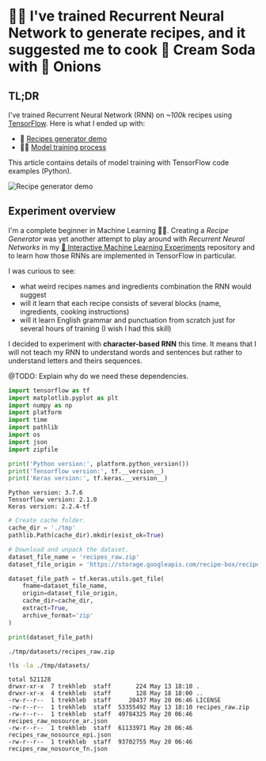 # 🏋🏻‍ I've trained Recurrent Neural Network to generate recipes, and it suggested me to cook 🥤 Cream Soda with 🧅 Onions

## TL;DR

I've trained Recurrent Neural Network (RNN) on _~100k_ recipes using [TensorFlow](https://www.tensorflow.org/). Here is what I ended up with:

- 🎨 [Recipes generator demo](https://trekhleb.github.io/machine-learning-experiments/#/experiments/RecipeGenerationRNN)
- 🏋🏻‍ [Model training process](https://github.com/trekhleb/machine-learning-experiments/blob/master/experiments/recipe_generation_rnn/recipe_generation_rnn.ipynb)

This article contains details of model training with TensorFlow code examples (Python).

![Recipe generator demo](https://raw.githubusercontent.com/trekhleb/machine-learning-experiments/master/assets/images/recipes_generation/demp.gif)

## Experiment overview

I'm a complete beginner in Machine Learning 👶🏻. Creating a _Recipe Generator_ was yet another attempt to play around with _Recurrent Neural Networks_ in my [🤖 Interactive Machine Learning Experiments](https://github.com/trekhleb/machine-learning-experiments) repository and to learn how those RNNs are implemented in TensorFlow in particular.

I was curious to see:

- what weird recipes names and ingredients combination the RNN would suggest
- will it learn that each recipe consists of several blocks (name, ingredients, cooking instructions)
- will it learn English grammar and punctuation from scratch just for several hours of training (I wish I had this skill)

I decided to experiment with **character-based RNN** this time. It means that I will not teach my RNN to understand words and sentences but rather to understand letters and theirs sequences.




@TODO: Explain why do we need these dependencies.

```python
import tensorflow as tf
import matplotlib.pyplot as plt
import numpy as np
import platform
import time
import pathlib
import os
import json
import zipfile
```

```python
print('Python version:', platform.python_version())
print('Tensorflow version:', tf.__version__)
print('Keras version:', tf.keras.__version__)
```

```
Python version: 3.7.6
Tensorflow version: 2.1.0
Keras version: 2.2.4-tf
```

```python
# Create cache folder.
cache_dir = './tmp'
pathlib.Path(cache_dir).mkdir(exist_ok=True)
```

```python
# Download and unpack the dataset.
dataset_file_name = 'recipes_raw.zip'
dataset_file_origin = 'https://storage.googleapis.com/recipe-box/recipes_raw.zip'

dataset_file_path = tf.keras.utils.get_file(
    fname=dataset_file_name,
    origin=dataset_file_origin,
    cache_dir=cache_dir,
    extract=True,
    archive_format='zip'
)

print(dataset_file_path)
```

```
./tmp/datasets/recipes_raw.zip
```

```bash
!ls -la ./tmp/datasets/
```

```
total 521128
drwxr-xr-x  7 trekhleb  staff       224 May 13 18:10 .
drwxr-xr-x  4 trekhleb  staff       128 May 18 18:00 ..
-rw-r--r--  1 trekhleb  staff     20437 May 20 06:46 LICENSE
-rw-r--r--  1 trekhleb  staff  53355492 May 13 18:10 recipes_raw.zip
-rw-r--r--  1 trekhleb  staff  49784325 May 20 06:46 recipes_raw_nosource_ar.json
-rw-r--r--  1 trekhleb  staff  61133971 May 20 06:46 recipes_raw_nosource_epi.json
-rw-r--r--  1 trekhleb  staff  93702755 May 20 06:46 recipes_raw_nosource_fn.json
```
